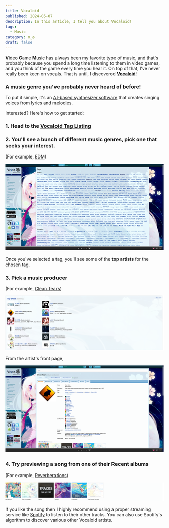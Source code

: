 ```yaml
---
title: Vocaloid
published: 2024-05-07
description: In this article, I tell you about Vocaloid!
tags:
  - Music
category: ʘ‿ʘ
draft: false
---
```


**V**ideo **G**ame **M**usic has always been my favorite type of music, and that's probably because you spend a long time listening to them in video games, and you think of the game every time you hear it. On top of that, I've never really been keen on vocals. That is until, I discovered [**Vocaloid**](https://vocadb.net/)!

### A music genre you've probably never heard of before!

To put it simple, it's an [AI-based synthesizer software](https://en.wikipedia.org/wiki/Vocaloid) that creates singing voices from lyrics and melodies.

Interested? Here's how to get started:

### 1. Head to the [Vocaloid Tag Listing](https://vocadb.net/Tag)

### 2. You'll see a bunch of different music genres, pick one that seeks your interest.

(For example, [EDM](https://vocadb.net/T/1552))

![image](src/assets/images/vocaloid/tag.png)

Once you've selected a tag, you'll see some of the **top artists** for the chosen tag.

### 3. Pick a **music producer**

(For example, [Clean Tears](https://vocadb.net/Ar/20))

![image](src/assets/images/vocaloid/top.png)

From the artist's front page,

![image](src/assets/images/vocaloid/artist.png)

### 4. Try previewing a song from one of their **Recent albums**

(For example, [Reverberations](https://vocadb.net/Al/5111))

![image](src/assets/images/vocaloid/album.png)

If you like the song then I highly recommend using a proper streaming service like [Spotify](https://en.wikipedia.org/wiki/Spotify) to listen to their other tracks. You can also use Spotify's algorithm to discover various other Vocaloid artists.
